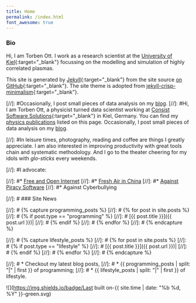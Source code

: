 ```yaml
---
title: Home
permalink: /index.html
font_awesome: true
---
```

### Bio

Hi, I am Torben Ott. I work as a research scientist at the [University of Kiel](http://www.uni-kiel.de/en){:target="_blank"} focussing on the modelling and simulation of highly correlated plasmas. 


This site is generated by [Jekyll](https://jekyllrb.com/){:target="_blank"} from the site source [on GitHub](https://github.com/ttor/ttor.github.io){:target="_blank"}. The site theme is adopted from [jekyll-crisp-minimalism](https://github.com/crispgm/jekyll-crisp-minimalism-theme){:target="_blank"}.

[//]: #Occasionally, I post small pieces of data analysis on my [blog](posts.html). 
[//]: #Hi, I am Torben Ott, a physicist turned data scientist working at [Consist Software Solutions](http://www.consist.de/en/index.html){:target="_blank"} in Kiel, Germany. You can find my [physics publications](publications.html) listed on this page. Occasionally, I post small pieces of data analysis on my [blog](posts.html). 


[//]: #In leisure times, photography, reading and coffee are things I greatly appreciate. I am also interested in improving productivity with great tools chain and systematic methodology. And I go to the theater cheering for my idols with _glo-sticks_ every weekends.

[//]: #I advocate:

[//]: #* [Free and Open Internet](https://www.google.com/intl/en/takeaction/)
[//]: #* [Fresh Air in China](/page/environment-pollution-in-a-photographer-view.html)
[//]: #* [Against Piracy Software](/page/piracy-software-or-app.html)
[//]: #* Against Cyberbullying



[//]: # ### Site News

[//]: # {% capture programming_posts %}
[//]: #   {% for post in site.posts %}
[//]: #     {% if post.type == "programming" %}
[//]: #       [{{ post.title }}]({{ post.url }})|
[//]: #     {% endif %}
[//]: #   {% endfor %}
[//]: # {% endcapture %}

[//]: # {% capture lifestyle_posts %}
[//]: #   {% for post in site.posts %}
[//]: #     {% if post.type == "lifestyle" %}
[//]: #       [{{ post.title }}]({{ post.url }})|
[//]: #     {% endif %}
[//]: #   {% endfor %}
[//]: # {% endcapture %}

[//]: # * Checkout my latest blog posts, 
[//]: #     * {{ programming_posts | split: "|" | first }} of programming;
[//]: #     * {{ lifestyle_posts | split: "|" | first }} of lifestyle.

![](https://img.shields.io/badge/Last built on-{{ site.time | date: "%b %d, %Y" }}-green.svg)
